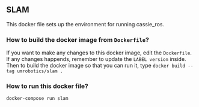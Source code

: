 ## SLAM
This docker file sets up the environment for running cassie_ros.


### How to build the docker image from `Dockerfile`?
If you want to make any changes to this docker image, edit the `Dockerfile`. If any changes happends, remember to update the `LABEL version` inside. 
Then to build the docker image so that you can run it, type `docker build --tag umrobotics/slam .`


### How to run this docker file?
`docker-compose run slam`
